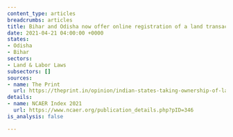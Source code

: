 ```yaml
---
content_type: articles
breadcrumbs: articles
title: Bihar and Odisha now offer online registration of a land transaction
date: 2021-04-21 04:00:00 +0000
states:
- Odisha
- Bihar
sectors:
- Land & Labor Laws
subsectors: []
sources:
- name: The Print
  url: https://theprint.in/opinion/indian-states-taking-ownership-of-land-records-digitisation-up-to-govt-to-expand-it-now-study/640130/
details:
- name: NCAER Index 2021
  url: https://www.ncaer.org/publication_details.php?pID=346
is_analysis: false

---
```


